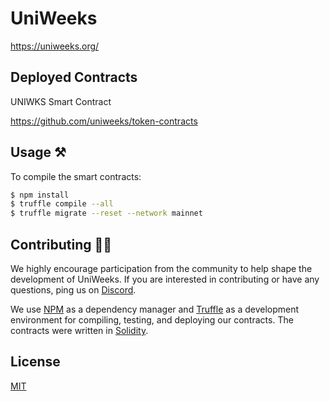 # UniWeeks

https://uniweeks.org/

## Deployed Contracts

UNIWKS Smart Contract

https://github.com/uniweeks/token-contracts

## Usage :hammer_and_pick:

To compile the smart contracts:

```bash
$ npm install
$ truffle compile --all
$ truffle migrate --reset --network mainnet
```


## Contributing :raising_hand_man:

We highly encourage participation from the community to help shape the development of UniWeeks. If you are interested in
contributing or have any questions, ping us on [Discord](https://discord.gg/yWxxKna7py).

We use [NPM](https://npm.community/) as a dependency manager and [Truffle](https://github.com/trufflesuite)
as a development environment for compiling, testing, and deploying our contracts. The contracts were written in [Solidity](https://github.com/ethereum/solidity).

## License

[MIT](LICENSE)
